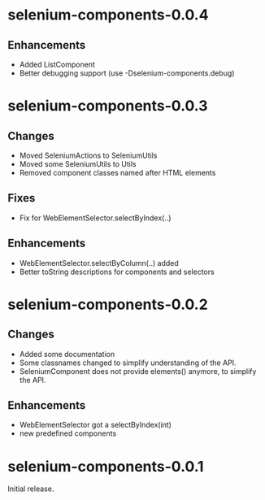 # selenium-components-0.0.4

## Enhancements

* Added ListComponent 
* Better debugging support (use -Dselenium-components.debug)

# selenium-components-0.0.3

## Changes

* Moved SeleniumActions to SeleniumUtils
* Moved some SeleniumUtils to Utils
* Removed component classes named after HTML elements

## Fixes

* Fix for WebElementSelector.selectByIndex(..)

## Enhancements

* WebElementSelector.selectByColumn(..) added
* Better toString descriptions for components and selectors

# selenium-components-0.0.2

## Changes

* Added some documentation
* Some classnames changed to simplify understanding of the API.
* SeleniumComponent does not provide elements() anymore, to simplify the API.

## Enhancements

* WebElementSelector got a selectByIndex(int)
* new predefined components

# selenium-components-0.0.1

Initial release.
